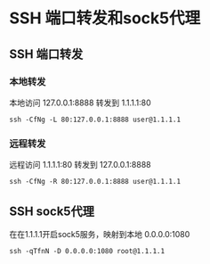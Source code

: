 # SSH 端口转发和sock5代理

## SSH 端口转发

### 本地转发
本地访问 127.0.0.1:8888 转发到 1.1.1.1:80    
```
ssh -CfNg -L 80:127.0.0.1:8888 user@1.1.1.1
```
### 远程转发

远程访问 1.1.1.1:80 转发到 127.0.0.1:8888   
```
ssh -CfNg -R 80:127.0.0.1:8888 user@1.1.1.1
```

## SSH sock5代理

在在1.1.1.1开启sock5服务，映射到本地 0.0.0.0:1080
```
ssh -qTfnN -D 0.0.0.0:1080 root@1.1.1.1
```

